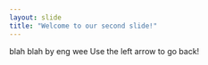 ```yaml
---
layout: slide
title: "Welcome to our second slide!"
---
```

blah blah by eng wee
Use the left arrow to go back!
